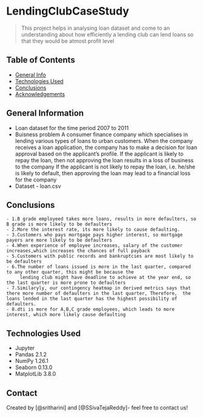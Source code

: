 # LendingClubCaseStudy
> This project helps in analysing loan dataset and come to an understanding about how efficiently a lending club can lend loans
so that they would be atmost profit level

## Table of Contents
* [General Info](#general-information)
* [Technologies Used](#technologies-used)
* [Conclusions](#conclusions)
* [Acknowledgements](#acknowledgements)

<!-- You can include any other section that is pertinent to your problem -->

## General Information
- Loan dataset for the time period 2007 to 2011
- Buisness problem
    A consumer finance company which specialises in lending various types of loans to urban customers. When the company receives a loan application, the company has to make a decision for loan approval based on the applicant’s profile.
    If the applicant is likely to repay the loan, then not approving the loan results in a loss of business to the company
    If the applicant is not likely to repay the loan, i.e. he/she is likely to default, then approving the loan may lead to a financial loss for the company
- Dataset - loan.csv


## Conclusions
    - 1.B grade employeed takes more loans, results in more defaulters, so B grade is more likely to be defaulters
    - 2.More the interest rate, its more likely to cause defaulting.
    - 3.Customers who pays mortgage pays higher interest, so mortgage payers are more likely to be defaulters
    - 4.When experience of employee increases, salary of the customer increases,which increases the chances of full payback
    - 5.Customers with public records and bankruptcies are most likely to be defaulters
    - 6.The number of loans issued is more in the last quarter, compared to any other quarter, this might be because the 
         lending club might have deadline to achieve at the year end, so the last quarter is more prone to defaulters
    - 7.Similaryly, our contingency heatmap in derived metrics says that there more number of defaulters in the last quarter, Therefore,  the loans lended in the last quarter has the highest possibility of defaulters.
    - 8.dti is more for A,B,C grade employees, which leads to more interest, which more likely cause defaulting


## Technologies Used
- Jupyter 
- Pandas 2.1.2
- NumPy  1.26.1
- Seaborn 0.13.0
- MatplotLib 3.8.0



## Contact
Created by [@sritharini] and [@SSivaTejaReddy]- feel free to contact us!


